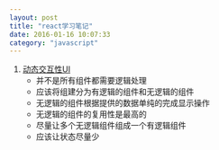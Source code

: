 ```yaml
---
layout: post
title: "react学习笔记"
date: 2016-01-16 10:07:33
category: "javascript"
---
```


1. [动态交互性UI](http://work.yaozong.wang/%E5%B7%A5%E4%BD%9C%E4%BA%8C%E4%B8%89%E4%BA%8B/2015/05/18/%5B%E8%AF%91%5D%E3%80%8CReact%E6%95%99%E7%A8%8B%E3%80%8D(%E5%90%91%E5%AF%BC)%E5%8A%A8%E6%80%81%E4%BA%A4%E4%BA%92%E6%80%A7UI.html)
	- 并不是所有组件都需要逻辑处理
	- 应该将组建分为有逻辑的组件和无逻辑的组件
	- 无逻辑的组件根据提供的数据单纯的完成显示操作
	- 无逻辑的组件的复用性是最高的
	- 尽量让多个无逻辑组件组成一个有逻辑组件
	- 应该让状态尽量少

